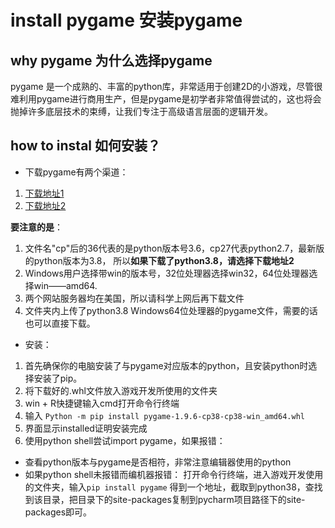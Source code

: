 # install pygame 安装pygame

## why pygame 为什么选择pygame
pygame 是一个成熟的、丰富的python库，非常适用于创建2D的小游戏，尽管很难利用pygame进行商用生产，但是pygame是初学者非常值得尝试的，这也将会抛掉许多底层技术的束缚，让我们专注于高级语言层面的逻辑开发。

## how to instal 如何安装？

* 下载pygame有两个渠道：
1. [下载地址1](https://bitbucket.org/pygame/pygame/downloads/)
2. [下载地址2](https://www.lfd.uci.edu/~gohlke/pythonlibs/#pygame)

**要注意的是**：
1. 文件名"cp"后的36代表的是python版本号3.6，cp27代表python2.7，最新版的python版本为3.8，
所以**如果下载了python3.8，请选择下载地址2**
2. Windows用户选择带win的版本号，32位处理器选择win32，64位处理器选择win——amd64.
3. 两个网站服务器均在美国，所以请科学上网后再下载文件
4. 文件夹内上传了python3.8 Windows64位处理器的pygame文件，需要的话也可以直接下载。

* 安装：

1. 首先确保你的电脑安装了与pygame对应版本的python，且安装python时选择安装了pip。
2. 将下载好的.whl文件放入游戏开发所使用的文件夹
3. win + R快捷键输入cmd打开命令行终端
4. 输入 `Python -m pip install pygame-1.9.6-cp38-cp38-win_amd64.whl`
5. 界面显示installed证明安装完成
6. 使用python shell尝试import pygame，如果报错：
* 查看python版本与pygame是否相符，非常注意编辑器使用的python
* 如果python shell未报错而编机器报错：
打开命令行终端，进入游戏开发使用的文件夹，输入`pip install pygame`
得到一个地址，截取到python38，查找到该目录，把目录下的site-packages复制到pycharm项目路径下的site-packages即可。